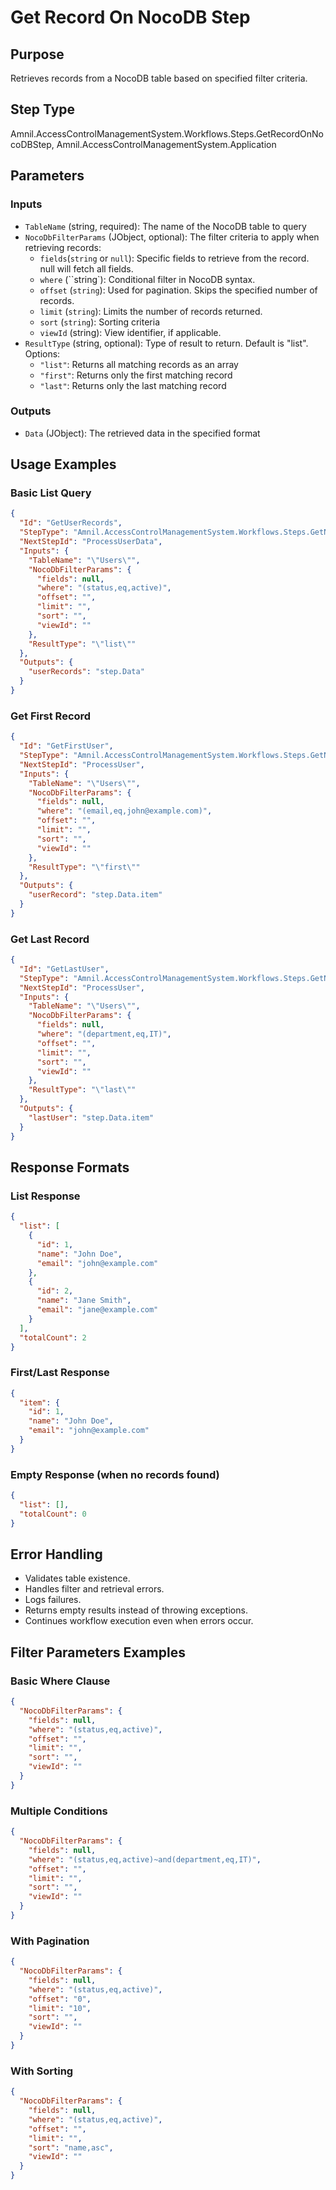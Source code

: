 # Get Record On NocoDB Step

## Purpose

Retrieves records from a NocoDB table based on specified filter criteria.

## Step Type

Amnil.AccessControlManagementSystem.Workflows.Steps.GetRecordOnNocoDBStep, Amnil.AccessControlManagementSystem.Application

## Parameters

### Inputs

- `TableName` (string, required): The name of the NocoDB table to query
- `NocoDbFilterParams` (JObject, optional): The filter criteria to apply when retrieving records: 
  - `fields`(`string` or `null`): Specific fields to retrieve from the record. null will fetch all fields.
  - `where` (``string`): Conditional filter in NocoDB syntax.
  - `offset` (`string`): Used for pagination. Skips the specified number of records.
  - `limit` (`string`): Limits the number of records returned.
  - `sort` (`string`): Sorting criteria
  - `viewId` (string): View identifier, if applicable.
- `ResultType` (string, optional): Type of result to return. Default is "list". Options:
  - `"list"`: Returns all matching records as an array
  - `"first"`: Returns only the first matching record
  - `"last"`: Returns only the last matching record

### Outputs

- `Data` (JObject): The retrieved data in the specified format

## Usage Examples

### Basic List Query

```json
{
  "Id": "GetUserRecords",
  "StepType": "Amnil.AccessControlManagementSystem.Workflows.Steps.GetNocoDBRecordsSteps, Amnil.AccessControlManagementSystem.Application",
  "NextStepId": "ProcessUserData",
  "Inputs": {
    "TableName": "\"Users\"",
    "NocoDbFilterParams": {
      "fields": null,
      "where": "(status,eq,active)",
      "offset": "",
      "limit": "",
      "sort": "",
      "viewId": ""
    },
    "ResultType": "\"list\""
  },
  "Outputs": {
    "userRecords": "step.Data"
  }
}
```

### Get First Record

```json
{
  "Id": "GetFirstUser",
  "StepType": "Amnil.AccessControlManagementSystem.Workflows.Steps.GetNocoDBRecordsSteps, Amnil.AccessControlManagementSystem.Application",
  "NextStepId": "ProcessUser",
  "Inputs": {
    "TableName": "\"Users\"",
    "NocoDbFilterParams": {
      "fields": null,
      "where": "(email,eq,john@example.com)",
      "offset": "",
      "limit": "",
      "sort": "",
      "viewId": ""
    },
    "ResultType": "\"first\""
  },
  "Outputs": {
    "userRecord": "step.Data.item"
  }
}
```

### Get Last Record

```json
{
  "Id": "GetLastUser",
  "StepType": "Amnil.AccessControlManagementSystem.Workflows.Steps.GetNocoDBRecordsSteps, Amnil.AccessControlManagementSystem.Application",
  "NextStepId": "ProcessUser",
  "Inputs": {
    "TableName": "\"Users\"",
    "NocoDbFilterParams": {
      "fields": null,
      "where": "(department,eq,IT)",
      "offset": "",
      "limit": "",
      "sort": "",
      "viewId": ""
    },
    "ResultType": "\"last\""
  },
  "Outputs": {
    "lastUser": "step.Data.item"
  }
}
```

## Response Formats

### List Response

```json
{
  "list": [
    {
      "id": 1,
      "name": "John Doe",
      "email": "john@example.com"
    },
    {
      "id": 2,
      "name": "Jane Smith",
      "email": "jane@example.com"
    }
  ],
  "totalCount": 2
}
```

### First/Last Response

```json
{
  "item": {
    "id": 1,
    "name": "John Doe",
    "email": "john@example.com"
  }
}
```

### Empty Response (when no records found)

```json
{
  "list": [],
  "totalCount": 0
}
```

## Error Handling

- Validates table existence.
- Handles filter and retrieval errors.
- Logs failures.
- Returns empty results instead of throwing exceptions.
- Continues workflow execution even when errors occur.

## Filter Parameters Examples

### Basic Where Clause

```json
{
  "NocoDbFilterParams": {
    "fields": null,
    "where": "(status,eq,active)",
    "offset": "",
    "limit": "",
    "sort": "",
    "viewId": ""
  }
}
```

### Multiple Conditions

```json
{
  "NocoDbFilterParams": {
    "fields": null,
    "where": "(status,eq,active)~and(department,eq,IT)",
    "offset": "",
    "limit": "",
    "sort": "",
    "viewId": ""
  }
}
```

### With Pagination

```json
{
  "NocoDbFilterParams": {
    "fields": null,
    "where": "(status,eq,active)",
    "offset": "0",
    "limit": "10",
    "sort": "",
    "viewId": ""
  }
}
```

### With Sorting

```json
{
  "NocoDbFilterParams": {
    "fields": null,
    "where": "(status,eq,active)",
    "offset": "",
    "limit": "",
    "sort": "name,asc",
    "viewId": ""
  }
}
```
